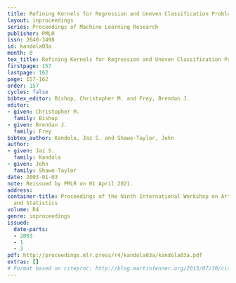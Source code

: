 ```yaml
---
title: Refining Kernels for Regression and Uneven Classification Problems
layout: inproceedings
series: Proceedings of Machine Learning Research
publisher: PMLR
issn: 2640-3498
id: kandola03a
month: 0
tex_title: Refining Kernels for Regression and Uneven Classification Problems
firstpage: 157
lastpage: 162
page: 157-162
order: 157
cycles: false
bibtex_editor: Bishop, Christopher M. and Frey, Brendan J.
editor:
- given: Christopher M.
  family: Bishop
- given: Brendan J.
  family: Frey
bibtex_author: Kandola, Jaz S. and Shawe-Taylor, John
author:
- given: Jaz S.
  family: Kandola
- given: John
  family: Shawe-Taylor
date: 2003-01-03
note: Reissued by PMLR on 01 April 2021.
address:
container-title: Proceedings of the Ninth International Workshop on Artificial Intelligence
  and Statistics
volume: R4
genre: inproceedings
issued:
  date-parts:
  - 2003
  - 1
  - 3
pdf: http://proceedings.mlr.press/r4/kandola03a/kandola03a.pdf
extras: []
# Format based on citeproc: http://blog.martinfenner.org/2013/07/30/citeproc-yaml-for-bibliographies/
---
```


